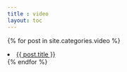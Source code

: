 ```yaml
---
title : video
layout: toc
---
```


{% for post in site.categories.video %}
<li><a href="{{ post.url }}">{{ post.title }}</a></li>
{% endfor %}
